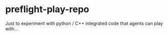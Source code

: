 # preflight-play-repo
Just to experiment with python / C++ integrated code that agents can play with...
